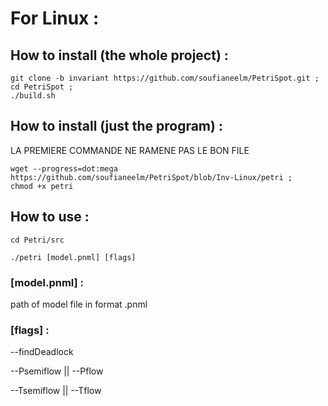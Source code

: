 # For Linux :

## How to install (the whole project) :

```
git clone -b invariant https://github.com/soufianeelm/PetriSpot.git ;
cd PetriSpot ;
./build.sh
```


## How to install (just the program) :

LA PREMIERE COMMANDE NE RAMENE PAS LE BON FILE

```
wget --progress=dot:mega https://github.com/soufianeelm/PetriSpot/blob/Inv-Linux/petri ;
chmod +x petri
```


## How to use :

```
cd Petri/src

./petri [model.pnml] [flags]
```


### [model.pnml] : 

path of model file in format .pnml


### [flags] :

--findDeadlock

--Psemiflow || --Pflow

--Tsemiflow || --Tflow

